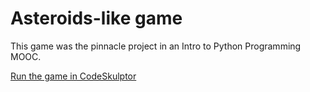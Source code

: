 # Asteroids-like game

This game was the pinnacle project in an Intro to Python Programming MOOC.

[Run the game in CodeSkulptor](http://www.codeskulptor.org/#user40_oTLQ8cVhFoSXKP0.py)
